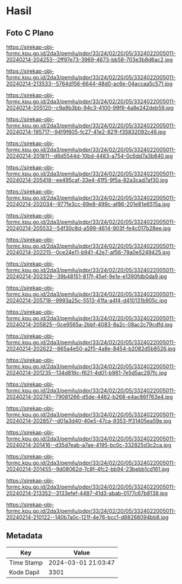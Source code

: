 # Hasil

## Foto C Plano

https://sirekap-obj-formc.kpu.go.id/2da3/pemilu/pdpr/33/24/02/20/05/3324022005011-20240214-204253--2ff97e73-3969-4673-bb58-703e3b8d6ac2.jpg

https://sirekap-obj-formc.kpu.go.id/2da3/pemilu/pdpr/33/24/02/20/05/3324022005011-20240214-213533--5764d156-6644-48d0-ac6e-04accaa5c571.jpg

https://sirekap-obj-formc.kpu.go.id/2da3/pemilu/pdpr/33/24/02/20/05/3324022005011-20240214-205120--c9a9b3bb-94c3-4100-99f8-4a8e242deb59.jpg

https://sirekap-obj-formc.kpu.go.id/2da3/pemilu/pdpr/33/24/02/20/05/3324022005011-20240214-195717--94f9f605-fc27-41e2-821f-f35832092c46.jpg

https://sirekap-obj-formc.kpu.go.id/2da3/pemilu/pdpr/33/24/02/20/05/3324022005011-20240214-201811--d6d5544d-10bd-4483-a754-0c6dd7a3b840.jpg

https://sirekap-obj-formc.kpu.go.id/2da3/pemilu/pdpr/33/24/02/20/05/3324022005011-20240214-205418--ee495caf-33e4-41f5-9f5a-82a3cad7af30.jpg

https://sirekap-obj-formc.kpu.go.id/2da3/pemilu/pdpr/33/24/02/20/05/3324022005011-20240214-202034--977fe3cc-69e8-499c-af86-201e81e6515a.jpg

https://sirekap-obj-formc.kpu.go.id/2da3/pemilu/pdpr/33/24/02/20/05/3324022005011-20240214-205532--54f30c8d-a599-4614-903f-fe4c017b28ee.jpg

https://sirekap-obj-formc.kpu.go.id/2da3/pemilu/pdpr/33/24/02/20/05/3324022005011-20240214-202215--0ce24e11-b941-42e7-af56-79a0e5249425.jpg

https://sirekap-obj-formc.kpu.go.id/2da3/pemilu/pdpr/33/24/02/20/05/3324022005011-20240214-202329--39b48151-817f-45ef-9e1e-e1390fdb0da9.jpg

https://sirekap-obj-formc.kpu.go.id/2da3/pemilu/pdpr/33/24/02/20/05/3324022005011-20240214-205718--9993a25c-5513-41fa-a4f4-d410131b905c.jpg

https://sirekap-obj-formc.kpu.go.id/2da3/pemilu/pdpr/33/24/02/20/05/3324022005011-20240214-205825--0ce9565a-2bbf-4083-8a2c-08ac2c79cdfd.jpg

https://sirekap-obj-formc.kpu.go.id/2da3/pemilu/pdpr/33/24/02/20/05/3324022005011-20240214-202622--865a4e50-a2f5-4a8e-8454-b2082d5b8526.jpg

https://sirekap-obj-formc.kpu.go.id/2da3/pemilu/pdpr/33/24/02/20/05/3324022005011-20240214-201235--134d816c-f621-4d01-b981-7e5d5ac297fc.jpg

https://sirekap-obj-formc.kpu.go.id/2da3/pemilu/pdpr/33/24/02/20/05/3324022005011-20240214-202741--79081266-d5de-4462-b268-e4ac86f763e4.jpg

https://sirekap-obj-formc.kpu.go.id/2da3/pemilu/pdpr/33/24/02/20/05/3324022005011-20240214-202857--d01a3d40-40e5-47ca-9353-ff31405ea59e.jpg

https://sirekap-obj-formc.kpu.go.id/2da3/pemilu/pdpr/33/24/02/20/05/3324022005011-20240214-201416--d35d7eab-a7ae-4195-bc0c-332825d3c2ca.jpg

https://sirekap-obj-formc.kpu.go.id/2da3/pemilu/pdpr/33/24/02/20/05/3324022005011-20240214-201455--9d08062d-7c8f-4fc2-bb94-23bebb1cd161.jpg

https://sirekap-obj-formc.kpu.go.id/2da3/pemilu/pdpr/33/24/02/20/05/3324022005011-20240214-213352--3133efef-4487-41d3-abab-0177c67b8138.jpg

https://sirekap-obj-formc.kpu.go.id/2da3/pemilu/pdpr/33/24/02/20/05/3324022005011-20240214-210122--140b7a0c-121f-4e76-bcc1-d88268094bb8.jpg


## Metadata

| Key        | Value               |
| ---------- | ------------------- |
| Time Stamp | 2024-03-01 21:03:47 |
| Kode Dapil | 3301                |



